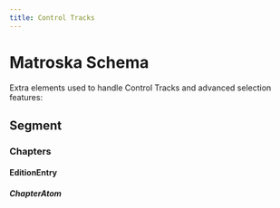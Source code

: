 ```yaml
---
title: Control Tracks
---
```

# Matroska Schema

Extra elements used to handle Control Tracks and advanced selection features:

## Segment
### Chapters
#### EditionEntry
##### ChapterAtom
